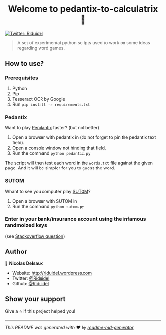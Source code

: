 <h1 align="center">Welcome to pedantix-to-calculatrix 👋</h1>
<p>
  <a href="https://twitter.com/Riduidel" target="_blank">
    <img alt="Twitter: Riduidel" src="https://img.shields.io/twitter/follow/Riduidel.svg?style=social" />
  </a>
</p>

> A set of experimental python scripts used to work on some ideas regarding word games.

## How to use?

### Prerequisites

1. Python
2. Pip
3. Tesseract OCR by Google
4. Run `pip install -r requirements.txt`

### Pedantix
Want to play [Pendantix](https://cemantix.certitudes.org/pedantix) faster? (but not better)
1. Open a browser with pedantix in (do not forget to pin the pedantix text field).
2. Open a console window not hinding that field.
3. Run the command `python pedantix.py`

The script will then test each word in the `words.txt` file against the given page.
And it will be simpler for you to guess the word.

### SUTOM
Whant to see you computer play [SUTOM]()?
1. Open a browser with SUTOM in
2. Run the command `python sutom.py`

### Enter in your bank/insurance account using the infamous randmoized keys

(see [Stackoverflow question](https://stackoverflow.com/q/50728186/15619))
## Author

👤 **Nicolas Delsaux**

* Website: http://riduidel.wordpress.com
* Twitter: [@Riduidel](https://twitter.com/Riduidel)
* Github: [@Riduidel](https://github.com/Riduidel)

## Show your support

Give a ⭐️ if this project helped you!

***
_This README was generated with ❤️ by [readme-md-generator](https://github.com/kefranabg/readme-md-generator)_